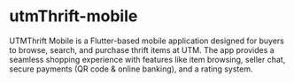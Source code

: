 # utmThrift-mobile
UTMThrift Mobile is a Flutter-based mobile application designed for buyers to browse, search, and purchase thrift items at UTM. The app provides a seamless shopping experience with features like item browsing, seller chat, secure payments (QR code &amp; online banking), and a rating system. 
